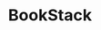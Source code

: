 ---
draft: false
title: BookStack
content:
  id: bookstack
  name: BookStack
  website: https://www.bookstackapp.com/
  short_description: BookStack is a platform to create documentation/wiki content built with PHP & Laravel.
---